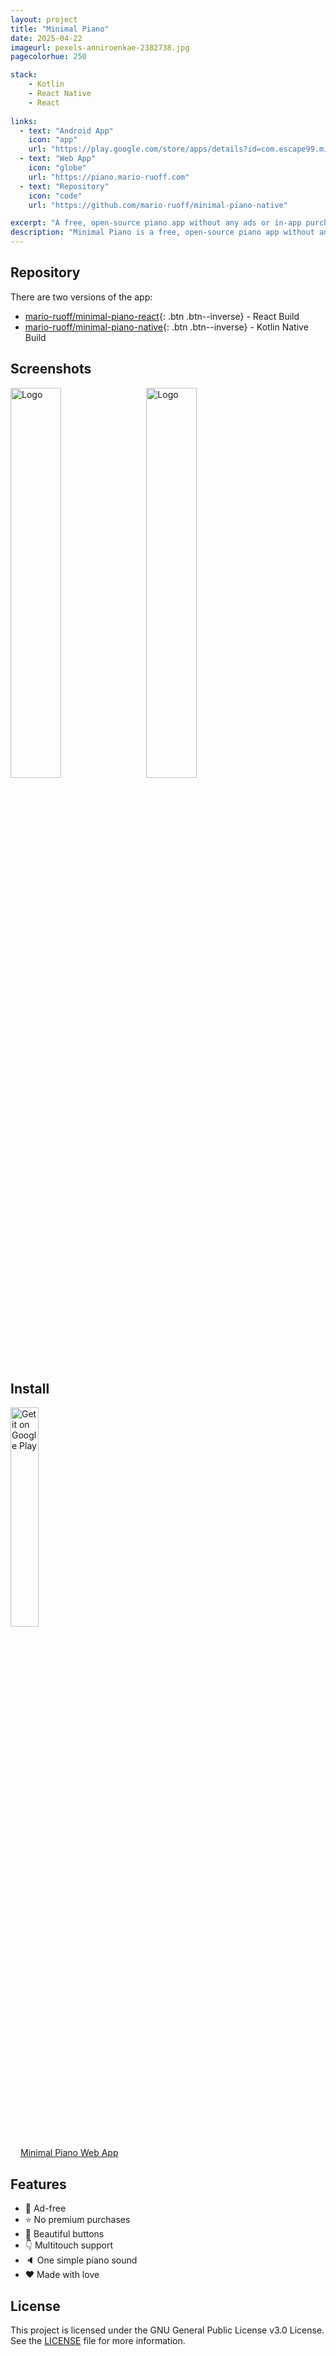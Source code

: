 ```yaml
---
layout: project
title: "Minimal Piano"
date: 2025-04-22
imageurl: pexels-anniroenkae-2382738.jpg
pagecolorhue: 250

stack:
    - Kotlin
    - React Native
    - React
    
links:
  - text: "Android App"
    icon: "app"
    url: "https://play.google.com/store/apps/details?id=com.escape99.minimalpiano"
  - text: "Web App"
    icon: "globe"
    url: "https://piano.mario-ruoff.com"
  - text: "Repository"
    icon: "code"
    url: "https://github.com/mario-ruoff/minimal-piano-native"

excerpt: "A free, open-source piano app without any ads or in-app purchases"
description: "Minimal Piano is a free, open-source piano app without any ads or in-app purchases. Nothing more, nothing less, it just does its job. It is available as a React Web App and an Android app with over 50.000 downloads on the Google Play Store."
---
```


## Repository
There are two versions of the app:
- [mario-ruoff/minimal-piano-react](https://github.com/mario-ruoff/minimal-piano-react){: .btn .btn--inverse} - React Build
- [mario-ruoff/minimal-piano-native](https://github.com/mario-ruoff/minimal-piano-native){: .btn .btn--inverse} - Kotlin Native Build

## Screenshots
<img alt="Logo" src="/images/minimal-piano-screenshot-1.jpg" width="40%" />
&nbsp;&nbsp;
<img alt="Logo" src="/images/minimal-piano-screenshot-2.jpg" width="40%" />

## Install
<a href='https://play.google.com/store/apps/details?id=com.escape99.minimalpiano&pcampaignid=pcampaignidMKT-Other-global-all-co-prtnr-py-PartBadge-Mar2515-1'><img width="30%" alt='Get it on Google Play' src='https://play.google.com/intl/en_us/badges/static/images/badges/en_badge_web_generic.png'/></a>

<a href="https://piano.mario-ruoff.com" class="btn btn--info btn--large" style="margin-left: 12pt">Minimal Piano Web App</a>

## Features
- 🎉 Ad-free
- ⭐️ No premium purchases
- 🌹 Beautiful buttons
- 👇 Multitouch support
- 🔈 One simple piano sound
- ❤️️ Made with love

## License
This project is licensed under the GNU General Public License v3.0 License. See the [LICENSE](https://github.com/mario-ruoff/minimal-piano-native/blob/master/LICENSE) file for more information.



